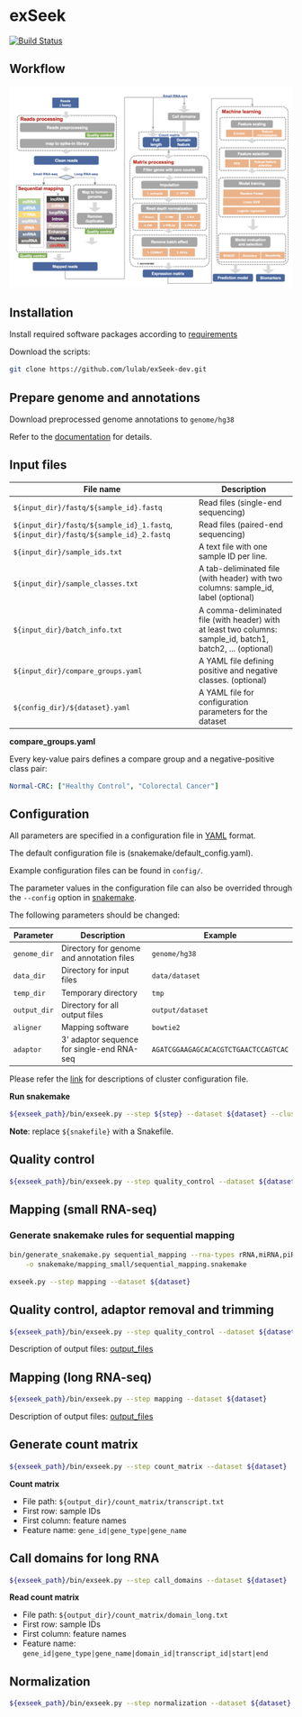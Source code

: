 # exSeek
[![Build Status](https://travis-ci.com/lulab/exSeek-dev.svg?token=CyRgUWsqWCctKvAxMXto&branch=master)](https://travis-ci.com/lulab/exSeek-dev)

## Workflow

![workflow](assets/whole_pipe.png)

## Installation

Install required software packages according to [requirements](docs/requirements.md)

Download the scripts:

```bash
git clone https://github.com/lulab/exSeek-dev.git
```

## Prepare genome and annotations

Download preprocessed genome annotations to `genome/hg38`

Refer to the [documentation](docs/genome_and_annotations.md) for details.

## Input files

| File name | Description |
| ------ | ----------- |
| `${input_dir}/fastq/${sample_id}.fastq` | Read files (single-end sequencing) |
| `${input_dir}/fastq/${sample_id}_1.fastq`, `${input_dir}/fastq/${sample_id}_2.fastq` | Read files (paired-end sequencing) |
| `${input_dir}/sample_ids.txt` | A text file with one sample ID per line. |
| `${input_dir}/sample_classes.txt` | A tab-deliminated file (with header) with two columns: sample_id, label (optional) |
| `${input_dir}/batch_info.txt` | A comma-deliminated file (with header) with at least two columns: sample_id, batch1, batch2, ... (optional) |
| `${input_dir}/compare_groups.yaml` | A YAML file defining positive and negative classes. (optional) |
| `${config_dir}/${dataset}.yaml` | A YAML file for configuration parameters for the dataset |

**compare_groups.yaml**

Every key-value pairs defines a compare group and a negative-positive class pair:
```yaml
Normal-CRC: ["Healthy Control", "Colorectal Cancer"]
```

## Configuration

All parameters are specified in a configuration file in [YAML](https://en.wikipedia.org/wiki/YAML) format.

The default configuration file is (snakemake/default_config.yaml).

Example configuration files can be found in `config/`.

The parameter values in the configuration file can also be overrided through the `--config` option in [snakemake](https://snakemake.readthedocs.io/en/stable/executable.html).

The following parameters should be changed:

| Parameter | Description | Example |
| ------ | ----------- | ------- |
| `genome_dir` | Directory for genome and annotation files | `genome/hg38` |
| `data_dir` | Directory for input files | `data/dataset` |
| `temp_dir` | Temporary directory | `tmp` |
| `output_dir` | Directory for all output files | `output/dataset` |
| `aligner` | Mapping software | `bowtie2` |
| `adaptor` | 3' adaptor sequence for single-end RNA-seq | `AGATCGGAAGAGCACACGTCTGAACTCCAGTCAC` |


Please refer the [link](https://snakemake.readthedocs.io/en/stable/snakefiles/configuration.html#cluster-configuration) for descriptions of cluster configuration file.


**Run snakemake**
```bash
${exseek_path}/bin/exseek.py --step ${step} --dataset ${dataset} --cluster -j40
```
**Note**: replace `${snakefile}` with a Snakefile.

## Quality control

```bash
${exseek_path}/bin/exseek.py --step quality_control --dataset ${dataset}
```

## Mapping (small RNA-seq)

### Generate snakemake rules for sequential mapping
```bash
bin/generate_snakemake.py sequential_mapping --rna-types rRNA,miRNA,piRNA,Y_RNA,srpRNA,tRNA,snRNA,snoRNA,lncRNA,mRNA,tucpRNA \
    -o snakemake/mapping_small/sequential_mapping.snakemake
```

```bash
exseek.py --step mapping --dataset ${dataset}
```


## Quality control, adaptor removal and trimming

```bash
${exseek_path}/bin/exseek.py --step quality_control --dataset ${dataset}
```

Description of output files: [output_files](docs/output_files.md)

## Mapping (long RNA-seq)

```bash
${exseek_path}/bin/exseek.py --step mapping --dataset ${dataset}
```

Description of output files: [output_files](docs/output_files.md)


## Generate count matrix
```bash
${exseek_path}/bin/exseek.py --step count_matrix --dataset ${dataset}
```


**Count matrix**

* File path: `${output_dir}/count_matrix/transcript.txt`
* First row: sample IDs
* First column: feature names
* Feature name: `gene_id|gene_type|gene_name`


## Call domains for long RNA

```bash
${exseek_path}/bin/exseek.py --step call_domains --dataset ${dataset}
```


**Read count matrix**

* File path: `${output_dir}/count_matrix/domain_long.txt`
* First row: sample IDs
* First column: feature names
* Feature name: `gene_id|gene_type|gene_name|domain_id|transcript_id|start|end`

## Normalization

```bash
${exseek_path}/bin/exseek.py --step normalization --dataset ${dataset}
```

